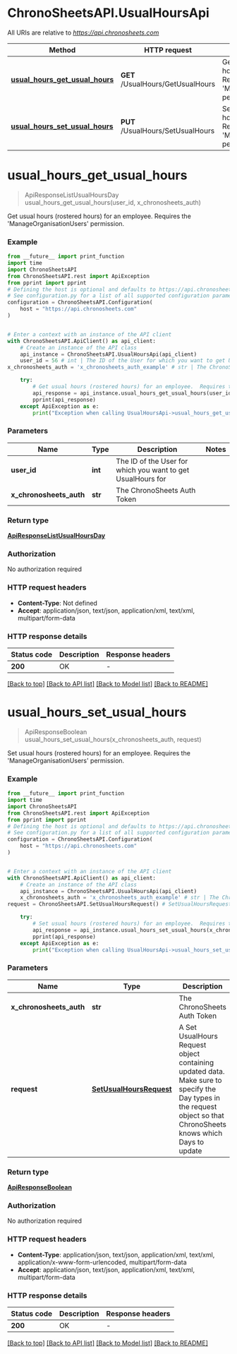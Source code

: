 # ChronoSheetsAPI.UsualHoursApi

All URIs are relative to *https://api.chronosheets.com*

Method | HTTP request | Description
------------- | ------------- | -------------
[**usual_hours_get_usual_hours**](UsualHoursApi.md#usual_hours_get_usual_hours) | **GET** /UsualHours/GetUsualHours | Get usual hours (rostered hours) for an employee.  Requires the &#39;ManageOrganisationUsers&#39; permission.
[**usual_hours_set_usual_hours**](UsualHoursApi.md#usual_hours_set_usual_hours) | **PUT** /UsualHours/SetUsualHours | Set usual hours (rostered hours) for an employee.  Requires the &#39;ManageOrganisationUsers&#39; permission.


# **usual_hours_get_usual_hours**
> ApiResponseListUsualHoursDay usual_hours_get_usual_hours(user_id, x_chronosheets_auth)

Get usual hours (rostered hours) for an employee.  Requires the 'ManageOrganisationUsers' permission.

### Example

```python
from __future__ import print_function
import time
import ChronoSheetsAPI
from ChronoSheetsAPI.rest import ApiException
from pprint import pprint
# Defining the host is optional and defaults to https://api.chronosheets.com
# See configuration.py for a list of all supported configuration parameters.
configuration = ChronoSheetsAPI.Configuration(
    host = "https://api.chronosheets.com"
)


# Enter a context with an instance of the API client
with ChronoSheetsAPI.ApiClient() as api_client:
    # Create an instance of the API class
    api_instance = ChronoSheetsAPI.UsualHoursApi(api_client)
    user_id = 56 # int | The ID of the User for which you want to get UsualHours for
x_chronosheets_auth = 'x_chronosheets_auth_example' # str | The ChronoSheets Auth Token

    try:
        # Get usual hours (rostered hours) for an employee.  Requires the 'ManageOrganisationUsers' permission.
        api_response = api_instance.usual_hours_get_usual_hours(user_id, x_chronosheets_auth)
        pprint(api_response)
    except ApiException as e:
        print("Exception when calling UsualHoursApi->usual_hours_get_usual_hours: %s\n" % e)
```

### Parameters

Name | Type | Description  | Notes
------------- | ------------- | ------------- | -------------
 **user_id** | **int**| The ID of the User for which you want to get UsualHours for | 
 **x_chronosheets_auth** | **str**| The ChronoSheets Auth Token | 

### Return type

[**ApiResponseListUsualHoursDay**](ApiResponseListUsualHoursDay.md)

### Authorization

No authorization required

### HTTP request headers

 - **Content-Type**: Not defined
 - **Accept**: application/json, text/json, application/xml, text/xml, multipart/form-data

### HTTP response details
| Status code | Description | Response headers |
|-------------|-------------|------------------|
**200** | OK |  -  |

[[Back to top]](#) [[Back to API list]](../README.md#documentation-for-api-endpoints) [[Back to Model list]](../README.md#documentation-for-models) [[Back to README]](../README.md)

# **usual_hours_set_usual_hours**
> ApiResponseBoolean usual_hours_set_usual_hours(x_chronosheets_auth, request)

Set usual hours (rostered hours) for an employee.  Requires the 'ManageOrganisationUsers' permission.

### Example

```python
from __future__ import print_function
import time
import ChronoSheetsAPI
from ChronoSheetsAPI.rest import ApiException
from pprint import pprint
# Defining the host is optional and defaults to https://api.chronosheets.com
# See configuration.py for a list of all supported configuration parameters.
configuration = ChronoSheetsAPI.Configuration(
    host = "https://api.chronosheets.com"
)


# Enter a context with an instance of the API client
with ChronoSheetsAPI.ApiClient() as api_client:
    # Create an instance of the API class
    api_instance = ChronoSheetsAPI.UsualHoursApi(api_client)
    x_chronosheets_auth = 'x_chronosheets_auth_example' # str | The ChronoSheets Auth Token
request = ChronoSheetsAPI.SetUsualHoursRequest() # SetUsualHoursRequest | A Set UsualHours Request object containing updated data.  Make sure to specify the Day types in the request object so that ChronoSheets knows which Days to update

    try:
        # Set usual hours (rostered hours) for an employee.  Requires the 'ManageOrganisationUsers' permission.
        api_response = api_instance.usual_hours_set_usual_hours(x_chronosheets_auth, request)
        pprint(api_response)
    except ApiException as e:
        print("Exception when calling UsualHoursApi->usual_hours_set_usual_hours: %s\n" % e)
```

### Parameters

Name | Type | Description  | Notes
------------- | ------------- | ------------- | -------------
 **x_chronosheets_auth** | **str**| The ChronoSheets Auth Token | 
 **request** | [**SetUsualHoursRequest**](SetUsualHoursRequest.md)| A Set UsualHours Request object containing updated data.  Make sure to specify the Day types in the request object so that ChronoSheets knows which Days to update | 

### Return type

[**ApiResponseBoolean**](ApiResponseBoolean.md)

### Authorization

No authorization required

### HTTP request headers

 - **Content-Type**: application/json, text/json, application/xml, text/xml, application/x-www-form-urlencoded, multipart/form-data
 - **Accept**: application/json, text/json, application/xml, text/xml, multipart/form-data

### HTTP response details
| Status code | Description | Response headers |
|-------------|-------------|------------------|
**200** | OK |  -  |

[[Back to top]](#) [[Back to API list]](../README.md#documentation-for-api-endpoints) [[Back to Model list]](../README.md#documentation-for-models) [[Back to README]](../README.md)

